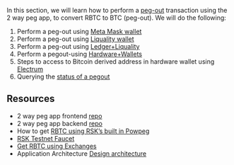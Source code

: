 In this section, we will learn how to perform a [peg-out](/guides/two-way-peg-app/glossary/) transaction using the 2 way peg app, to convert RBTC to BTC (peg-out). We will do the following:

1. Perform a peg-out using [Meta Mask wallet](/guides/two-way-peg-app/pegout/metamask/)
2. Perform a peg-out using [Liquality wallet](/guides/two-way-peg-app/pegout/liquality/)
3. Perform a peg-out using [Ledger+Liquality](/guides/two-way-peg-app/pegout/ledger-liquality/)
4. Perform a pegout-using [Hardware+Wallets](/guides/two-way-peg-app/pegout/hardware-wallets/)
5. Steps to access to Bitcoin derived address in hardware wallet using [Electrum](/guides/two-way-peg-app/pegout/deriving-electrum)
6. Querying the [status of a pegout](/guides/two-way-peg-app/pegout/status)

## Resources
- 2 way peg app frontend [repo](https://github.com/rsksmart/2wp-app)
- 2 way peg app backend [repo](https://github.com/rsksmart/2wp-api)
- How to get [RBTC using RSK’s built in Powpeg](https://developers.rootstock.io/guides/get-crypto-on-rsk/powpeg-btc-rbtc/)
- [RSK Testnet Faucet](https://faucet.rootstock.io/)
- [Get RBTC using Exchanges](https://developers.rootstock.io/guides/get-crypto-on-rsk/rbtc-exchanges/)
- Application Architecture [Design architecture](/guides/two-way-peg-app/tech/design-architecture)